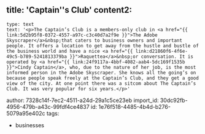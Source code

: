 title: 'Captain''s Club'
content2:
  -
    type: text
    text: '<p>The Captain’s Club is a members-only club in <a href="{{ link:5d2b95f8-0372-4557-a97c-c3c40d7a2f9e }}">The Adobe Skyscraper</a>&nbsp;that caters to business owners and important people. It offers a location to get away from the hustle and bustle of the business world and have a nice <a href="{{ link:d21860f6-4f6e-49c5-b789-5241813379ba }}">Raquettea</a>&nbsp;or conversation. It is operated by <a href="{{ link:24f9117a-4bbf-4082-aab4-5dc169f1535b }}">Cindy Captain</a>, who, due to the nature of her job, is the most informed person in the Adobe Skyscraper. She knows all the going’s on because people speak freely at the Captain’s Club, and they get a good view of the city. At one point there was a sitcom about The Captain’s Club. It was very popular for six years.</p>'
author: 7328c14f-7ec2-4511-a24d-29a1c5ce23eb
import_id: 30dc92fb-4956-479b-a43c-99fdf4ce4837
id: 1e76f518-4485-4b4d-b276-5079a95e402c
tags:
  - businesses
